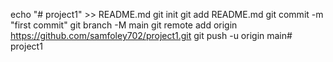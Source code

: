 echo "# project1" >> README.md
git init
git add README.md
git commit -m "first commit"
git branch -M main
git remote add origin https://github.com/samfoley702/project1.git
git push -u origin main# project1
